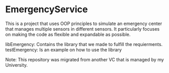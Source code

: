# EmergencyService

This is a project that uses OOP principles to simulate an emergency center that manages multiple sensors in different sensors. It particularly focuses on making the code as flexible and expandable as possible.

libEmergency: Contains the library that we made to fulfill the requierments. 
testEmergency: Is an example on how to use the library


Note: This repository was migrated from another VC that is managed by my University. 

